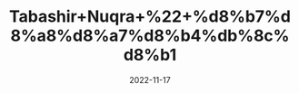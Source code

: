 ---
title: 'Tabashir+Nuqra+%22+%d8%b7%d8%a8%d8%a7%d8%b4%db%8c%d8%b1'
date: '2022-11-17' 
metatag: '' 
inventory: '0' 
draft: false 
# meta description 
shortDescripton: 'Banslochan+is+used+for+Weak+Bones%2c+Wrinkles%2c+Cough%2c+Frizzy+Hair%2c+Dry+Skin%2c+Arthritis%2c+Arthritic%2c+and+Convulsion.+It+is+Fresh+and+Pure.'
description: 'Herbs+%d8%ac%da%91%db%8c+%d8%a8%d9%88%d9%b9%db%8c'
longdescription: ''
tags: ''
brand: ''
subCategory: ''
sellCount: '0'
featured: True
# product Price
price: '30.0'
# Product Short Description
shortDescription: 'Banslochan+is+used+for+Weak+Bones%2c+Wrinkles%2c+Cough%2c+Frizzy+Hair%2c+Dry+Skin%2c+Arthritis%2c+Arthritic%2c+and+Convulsion.+It+is+Fresh+and+Pure.'
productID: '0FFB66B9-992A-ED11-9968-005056B3A416'
type: 'products'
category: 'Herbs+%d8%ac%da%91%db%8c+%d8%a8%d9%88%d9%b9%db%8c' 
thumnailproduct: 'https://eraconnect.blob.core.windows.net/product-images/aminsaddiquidawakhana/0FFB66B9-992A-ED11-9968-005056B3A416.webp' 
images:
  - image: 'https://eraconnect.blob.core.windows.net/product-images/aminsaddiquidawakhana/0FFB66B9-992A-ED11-9968-005056B3A416.webp'  
Variants:
---